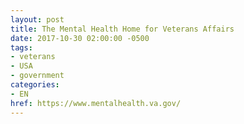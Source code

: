 ```yaml
---
layout: post
title: The Mental Health Home for Veterans Affairs
date: 2017-10-30 02:00:00 -0500
tags:
- veterans
- USA
- government
categories:
- EN
href: https://www.mentalhealth.va.gov/
---
```

